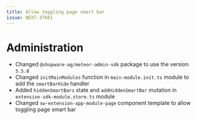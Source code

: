 ```yaml
---
title: Allow toggling page smart bar
issue: NEXT-37661
---
```

# Administration
* Changed `@shopware-ag/meteor-admin-sdk` package to use the version `5.5.0`
* Changed `initMainModules` function in `main-module.init.ts` module to add the `smartBarHide` handler
* Added `hiddenSmartBars` state and `addHiddenSmartBar` mutation in `extension-sdk-module.store.ts` module
* Changed `sw-extension-app-module-page` component template to allow toggling page smart bar
